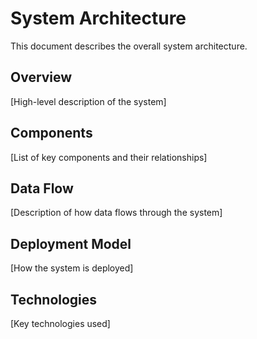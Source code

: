 # System Architecture

This document describes the overall system architecture.

## Overview
[High-level description of the system]

## Components
[List of key components and their relationships]

## Data Flow
[Description of how data flows through the system]

## Deployment Model
[How the system is deployed]

## Technologies
[Key technologies used]